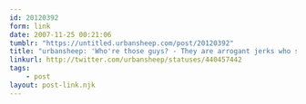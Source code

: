 ```yaml
---
id: 20120392
form: link
date: 2007-11-25 00:21:06
tumblr: "https://untitled.urbansheep.com/post/20120392"
title: "urbansheep: 'Who're those guys? - They are arrogant jerks who saved your life.'"
linkurl: http://twitter.com/urbansheep/statuses/440457442
tags:
    - post
layout: post-link.njk
---
```


